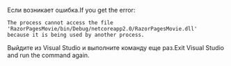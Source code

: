 <span data-ttu-id="55c06-101">Если возникает ошибка.</span><span class="sxs-lookup"><span data-stu-id="55c06-101">If you get the error:</span></span>
  ```
  The process cannot access the file 
 'RazorPagesMovie/bin/Debug/netcoreapp2.0/RazorPagesMovie.dll' 
  because it is being used by another process.
  ```
<span data-ttu-id="55c06-102">Выйдите из Visual Studio и выполните команду еще раз.</span><span class="sxs-lookup"><span data-stu-id="55c06-102">Exit Visual Studio and run the command again.</span></span>
